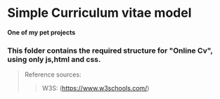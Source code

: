# Simple Curriculum vitae model
**One of my pet projects**

### This folder contains the required structure for "Online Cv", using only js,html and css.

> Reference sources:
>> W3S: (https://www.w3schools.com/)
